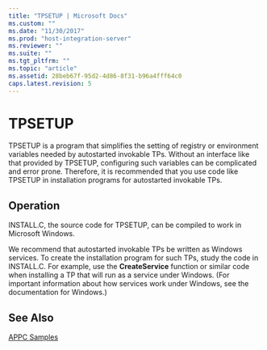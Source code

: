 ```yaml
---
title: "TPSETUP | Microsoft Docs"
ms.custom: ""
ms.date: "11/30/2017"
ms.prod: "host-integration-server"
ms.reviewer: ""
ms.suite: ""
ms.tgt_pltfrm: ""
ms.topic: "article"
ms.assetid: 28beb67f-95d2-4d86-8f31-b96a4fff64c0
caps.latest.revision: 5
---
```

# TPSETUP
TPSETUP is a program that simplifies the setting of registry or environment variables needed by autostarted invokable TPs. Without an interface like that provided by TPSETUP, configuring such variables can be complicated and error prone. Therefore, it is recommended that you use code like TPSETUP in installation programs for autostarted invokable TPs.  
  
## Operation  
 INSTALL.C, the source code for TPSETUP, can be compiled to work in Microsoft Windows.  
  
 We recommend that autostarted invokable TPs be written as Windows services. To create the installation program for such TPs, study the code in INSTALL.C. For example, use the **CreateService** function or similar code when installing a TP that will run as a service under Windows. (For important information about how services work under Windows, see the documentation for Windows.)  
  
## See Also  
 [APPC Samples](../HIS2010/appc-samples.md)